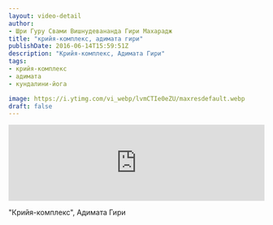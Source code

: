 ```yaml
---
layout: video-detail
author:
- Шри Гуру Свами Вишнудевананда Гири Махарадж
title: "крийя-комплекс, адимата гири"
publishDate: 2016-06-14T15:59:51Z
description: "Крийя-комплекс, Адимата Гири"
tags: 
- крийя-комплекс
- адимата
- кундалини-йога

image: https://i.ytimg.com/vi_webp/lvmCTIe0eZU/maxresdefault.webp
draft: false
---
```


<iframe width="100%" src="https://www.youtube.com/embed/lvmCTIe0eZU" frameborder="0" allowfullscreen=""></iframe> 

 "Крийя-комплекс", Адимата Гири

  

 